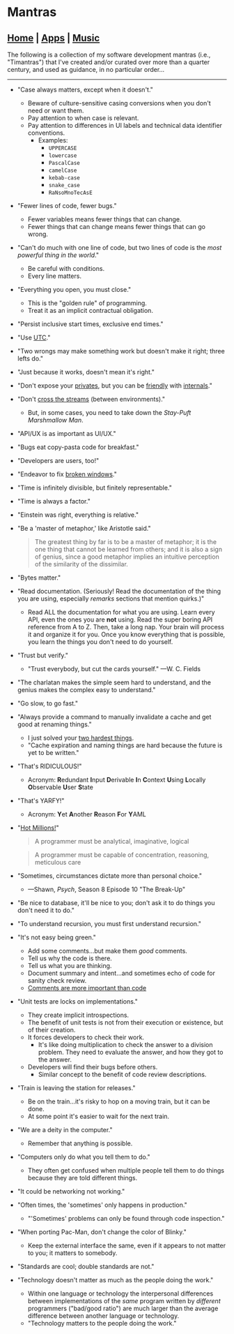 # Mantras

## [Home] | [Apps] | [Music]

The following is a collection of my software development mantras (i.e., "Timantras") that I've created and/or curated over more than a quarter century, and used as guidance, in no particular order...

---

- "Case always matters, except when it doesn't."
  - Beware of culture-sensitive casing conversions when you don't need or want them.
  - Pay attention to when case is relevant.
  - Pay attention to differences in UI labels and technical data identifier conventions.
    - Examples:
      - `UPPERCASE`
      - `lowercase`
      - `PascalCase`
      - `camelCase`
      - `kebab-case`
      - `snake_case`
      - `RaNsoMnoTecAsE`

- "Fewer lines of code, fewer bugs."
  - Fewer variables means fewer things that can change.
  - Fewer things that can change means fewer things that can go wrong.

- "Can't do much with one line of code, but two lines of code is the *most powerful thing in the world*."
  - Be careful with conditions.
  - Every line matters.

- "Everything you open, you must close."
  - This is the "golden rule" of programming.
  - Treat it as an implicit contractual obligation.

- "Persist inclusive start times, exclusive end times."

- "Use [UTC](https://en.wikipedia.org/wiki/Coordinated_Universal_Time)."

- "Two wrongs may make something work but doesn't make it right; three lefts do."

- "Just because it works, doesn't mean it's right."

- "Don't expose your [privates](https://learn.microsoft.com/en-us/dotnet/csharp/language-reference/keywords/private), but you can be [friendly](https://learn.microsoft.com/en-us/dotnet/api/system.runtime.compilerservices.internalsvisibletoattribute) with [internals](https://learn.microsoft.com/en-us/dotnet/csharp/language-reference/keywords/internal)."

- "Don't [cross the streams](https://youtu.be/jyaLZHiJJnE) (between environments)."
  - But, in some cases, you need to take down the *Stay-Puft Marshmallow Man*.

- "API/UX is as important as UI/UX."

- "Bugs eat copy-pasta code for breakfast."

- "Developers are users, too!"

- "Endeavor to fix [broken windows](https://en.wikipedia.org/wiki/Broken_windows_theory)."

- "Time is infinitely divisible, but finitely representable."

- "Time is always a factor."

- "Einstein was right, everything is relative."

- "Be a 'master of metaphor,' like Aristotle said."
  > The greatest thing by far is to be a master of metaphor; it is the one thing that cannot be learned from others; and it is also a sign of genius, since a good metaphor implies an intuitive perception of the similarity of the dissimilar.

- "Bytes matter."

- "Read documentation.  (Seriously!  Read the documentation of the thing you are using, especially *remarks* sections that mention quirks.)"
  - Read ALL the documentation for what you are using. Learn every API, even the ones you are **not** using. Read the super boring API reference from A to Z. Then, take a long nap. Your brain will process it and organize it for you. Once you know everything that is possible, you learn the things you don't need to do yourself.

- "Trust but verify."
  - "Trust everybody, but cut the cards yourself." &mdash;W. C. Fields

- "The charlatan makes the simple seem hard to understand, and the genius makes the complex easy to understand."

- "Go slow, to go fast."

- "Always provide a command to manually invalidate a cache and get good at renaming things."
  - I just solved your [two hardest things](https://martinfowler.com/bliki/TwoHardThings.html).
  - "Cache expiration and naming things are hard because the future is yet to be written."

- "That's RIDICULOUS!"
  - Acronym: **R**edundant **I**nput **D**erivable **I**n **C**ontext **U**sing **L**ocally **O**bservable **U**ser **S**tate

- "That's YARFY!"
  - Acronym: **Y**et **A**nother **R**eason **F**or **Y**AML

- "[Hot Millions!](https://en.wikipedia.org/wiki/Hot_Millions)"
  > A programmer must be analytical, imaginative, logical

  > A programmer must be capable of concentration, reasoning, meticulous care

- "Sometimes, circumstances dictate more than personal choice."
  - &mdash;Shawn, *Psych*, Season 8 Episode 10 "The Break-Up"

- "Be nice to database, it'll be nice to you; don't ask it to do things you don't need it to do."

- "To understand recursion, you must first understand recursion."

- "It's not easy being green."
  - Add some comments...but make them *good* comments.
  - Tell us why the code is there.
  - Tell us what you are thinking.
  - Document summary and intent...and sometimes echo of code for sanity check review.
  - [Comments are more important than code](https://spawn-queue.acm.org/doi/pdf/10.1145/1053331.1053354)

- "Unit tests are locks on implementations."
  - They create implicit introspections.
  - The benefit of unit tests is not from their execution or existence, but of their creation.
  - It forces developers to check their work.
    - It's like doing multiplication to check the answer to a division problem.  They need to evaluate the answer, and how they got to the answer.
  - Developers will find their bugs before others.
    - Similar concept to the benefit of code review descriptions.

- "Train is leaving the station for releases."
  - Be on the train...it's risky to hop on a moving train, but it can be done.
  - At some point it's easier to wait for the next train.

- "We are a deity in the computer."
  - Remember that anything is possible.

- "Computers only do what you tell them to do."
  - They often get confused when multiple people tell them to do things because they are told different things.

- "It could be networking not working."

- "Often times, the 'sometimes' only happens in production."
  - "'Sometimes' problems can only be found through code inspection."

- "When porting Pac-Man, don't change the color of Blinky."
  - Keep the external interface the same, even if it appears to not matter to you; it matters to somebody.

- "Standards are cool; double standards are not."

- "Technology doesn't matter as much as the people doing the work."
  - Within one language or technology the interpersonal differences between implementations of the *same* program written by *different* programmers ("bad/good ratio") are much larger than the average difference between another language or technology.
  - "Technology matters to the people doing the work."

[home]: ../index.md
[apps]: ../apps/index.md
[mantras]: ../mantras/index.md
[music]: ../music/index.md
